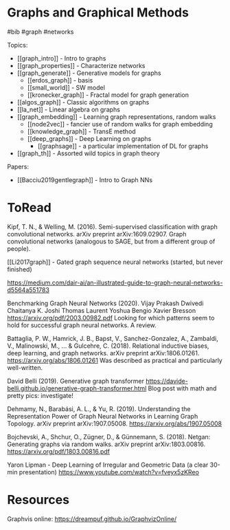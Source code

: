 # Graphs and Graphical Methods

#bib #graph #networks

Topics:
* [[graph_intro]] - Intro to graphs
* [[graph_properties]] - Characterize networks
* [[graph_generate]] - Generative models for graphs
    * [[erdos_graph]] - basis
    * [[small_world]]  - SW model
    * [[kronecker_graph]] - Fractal model for graph generation
* [[algos_graph]] - Classic algorithms on graphs
* [[la_net]] - Linear algebra on graphs
* [[graph_embedding]] - Learning graph representations, random walks
    * [[node2vec]] - fancier use of random walks for graph embedding
    * [[knowledge_graph]] - TransE method
    * [[deep_graphs]] - Deep Learning on graphs
        * [[graphsage]] - a particular implementation of DL for graphs
* [[graph_th]] - Assorted wild topics in graph theory

Papers:
* [[Bacciu2019gentlegraph]] - Intro to Graph NNs

# ToRead

Kipf, T. N., & Welling, M. (2016). Semi-supervised classification with graph convolutional networks. arXiv preprint arXiv:1609.02907.
Graph convolutional networks (analogous to SAGE, but from a different group of people).

[[Li2017graph]] -  Gated graph sequence neural networks (started, but never finished)

https://medium.com/dair-ai/an-illustrated-guide-to-graph-neural-networks-d5564a551783

Benchmarking Graph Neural Networks (2020). Vijay Prakash Dwivedi Chaitanya K. Joshi Thomas Laurent Yoshua Bengio Xavier Bresson
https://arxiv.org/pdf/2003.00982.pdf
Looking for which patterns seem to hold for successful graph neural networks. A review.

Battaglia, P. W., Hamrick, J. B., Bapst, V., Sanchez-Gonzalez, A., Zambaldi, V., Malinowski, M., ... & Gulcehre, C. (2018). Relational inductive biases, deep learning, and graph networks. arXiv preprint arXiv:1806.01261.
https://arxiv.org/abs/1806.01261
Was described as practical and particularly well-written.

David Belli (2019). Generative graph transformer
https://davide-belli.github.io/generative-graph-transformer.html
Blog post with math and pretty pics: investigate!

Dehmamy, N., Barabási, A. L., & Yu, R. (2019). Understanding the Representation Power of Graph Neural Networks in Learning Graph Topology. arXiv preprint arXiv:1907.05008.
https://arxiv.org/abs/1907.05008

Bojchevski, A., Shchur, O., Zügner, D., & Günnemann, S. (2018). Netgan: Generating graphs via random walks. arXiv preprint arXiv:1803.00816.
https://arxiv.org/pdf/1803.00816.pdf

Yaron Lipman - Deep Learning of Irregular and Geometric Data (a clear 30-min presentation)
https://www.youtube.com/watch?v=fveyx5zKReo

# Resources

Graphvis online:
https://dreampuf.github.io/GraphvizOnline/